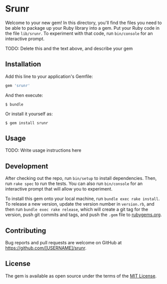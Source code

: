 # Srunr

Welcome to your new gem! In this directory, you'll find the files you need to be able to package up your Ruby library into a gem. Put your Ruby code in the file `lib/srunr`. To experiment with that code, run `bin/console` for an interactive prompt.

TODO: Delete this and the text above, and describe your gem

## Installation

Add this line to your application's Gemfile:

```ruby
gem 'srunr'
```

And then execute:

    $ bundle

Or install it yourself as:

    $ gem install srunr

## Usage

TODO: Write usage instructions here

## Development

After checking out the repo, run `bin/setup` to install dependencies. Then, run `rake spec` to run the tests. You can also run `bin/console` for an interactive prompt that will allow you to experiment.

To install this gem onto your local machine, run `bundle exec rake install`. To release a new version, update the version number in `version.rb`, and then run `bundle exec rake release`, which will create a git tag for the version, push git commits and tags, and push the `.gem` file to [rubygems.org](https://rubygems.org).

## Contributing

Bug reports and pull requests are welcome on GitHub at https://github.com/[USERNAME]/srunr.


## License

The gem is available as open source under the terms of the [MIT License](http://opensource.org/licenses/MIT).

